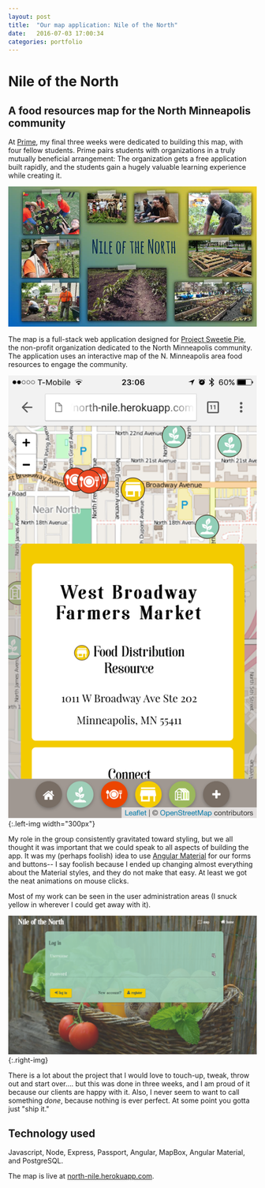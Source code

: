 ```yaml
---
layout: post
title:  "Our map application: Nile of the North"
date:   2016-07-03 17:00:34
categories: portfolio
---
```


# Nile of the North

## A food resources map for the North Minneapolis community

At [Prime](http://primeacademy.io), my final three weeks were dedicated to building this map, with four fellow students. Prime pairs students with organizations in a truly mutually beneficial arrangement: The organization gets a free application built rapidly, and the students gain a hugely valuable learning experience while creating it.

![Nile of the North photo](/images/notn-cover.jpg)

The map is a full-stack web application designed for [Project Sweetie Pie](http://http://projectsweetiepie.org/), the non-profit organization dedicated to the North Minneapolis community. The application uses an interactive map of the N. Minneapolis area food resources to engage the community.

![NotN Screen Shot](/images/notn-mobile.png){:.left-img width="300px"}

My role in the group consistently gravitated toward styling, but we all thought it was important that we could speak to all aspects of building the app. It was my (perhaps foolish) idea to use [Angular Material](https://material.angularjs.org/latest/) for our forms and buttons-- I say foolish because I ended up changing almost everything about the Material styles, and they do not make that easy. At least we got the neat animations on mouse clicks.

Most of my work can be seen in the user administration areas (I snuck yellow in wherever I could get away with it).

![login screen shot](/images/notn-login.png){:.right-img}

There is a lot about the project that I would love to touch-up, tweak, throw out and start over.... but this was done in three weeks, and I am proud of it because our clients are happy with it. Also, I never seem to want to call something *done*, because nothing is ever perfect. At some point you gotta just "ship it."

## Technology used

Javascript, Node, Express, Passport, Angular, MapBox, Angular Material, and PostgreSQL.

The map is live at [north-nile.herokuapp.com](http://north-nile.herokuapp.com).
